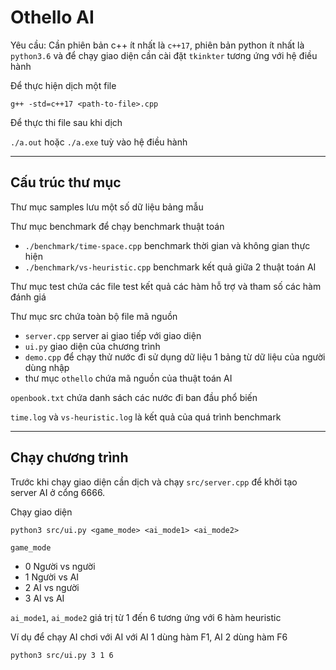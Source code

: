 <h1>Othello AI</h1>

Yêu cầu: Cần phiên bản c++ ít nhất là `c++17`, phiên bản python ít nhất là `python3.6` và để chạy giao diện cần cài đặt `tkinkter` tương ứng với hệ điều hành


Để thực hiện dịch một file

```
g++ -std=c++17 <path-to-file>.cpp
```

Để thực thi file sau khi dịch

`./a.out` hoặc `./a.exe` tuỳ vào hệ điều hành

---

<h2> Cấu trúc thư mục </h2>

Thư mục samples lưu một số dữ liệu bảng mẫu

Thư mục benchmark để chạy benchmark thuật toán

- `./benchmark/time-space.cpp` benchmark thời gian và không gian thực hiện
- `./benchmark/vs-heuristic.cpp` benchmark kết quả giữa 2 thuật toán AI

Thư mục test chứa các file test kết quả các hàm hỗ trợ và tham số các hàm đánh giá

Thư mục src chứa toàn bộ file mã nguồn

- `server.cpp` server ai giao tiếp với giao diện
- `ui.py` giao diện của chương trình
- `demo.cpp` để chạy thử nước đi sử dụng dữ liệu 1 bảng từ dữ liệu của người dùng nhập
- thư mục `othello` chứa mã nguồn của thuật toán AI

`openbook.txt` chứa danh sách các nước đi ban đầu phổ biến

`time.log` và `vs-heuristic.log` là kết quả của quá trình benchmark

---

<h2>Chạy chương trình</h2>

Trước khi chạy giao diện cần dịch và chạy `src/server.cpp` để khởi tạo server AI ở cổng 6666.

Chạy giao diện

```
python3 src/ui.py <game_mode> <ai_mode1> <ai_mode2>
```

`game_mode`

- 0 Người vs người
- 1 Người vs AI
- 2 AI vs người
- 3 AI vs AI

`ai_mode1`, `ai_mode2` giá trị từ 1 đến 6 tương ứng với 6 hàm heuristic

Ví dụ để chạy AI chơi với AI với AI 1 dùng hàm F1, AI 2 dùng hàm F6

```
python3 src/ui.py 3 1 6
```
